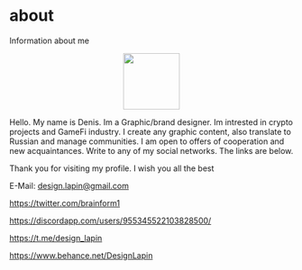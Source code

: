# about
  Information about me

<div id="header" align="center">
  <img src="[http://www.89a.co.uk/post/55033080212/rupture](https://media.giphy.com/media/hS3ESVXKy595K/giphy.gif" width="100"/>
</div>


<body>
 <div id=text>

Hello.
My name is Denis. Im a Graphic/brand designer. 
Im intrested in crypto projects and GameFi industry. I create any graphic content, also translate to Russian and manage communities. 
I am open to offers of cooperation and new acquaintances. Write to any of my social networks. The links are below.

Thank you for visiting my profile. I wish you all the best
  </div id=text>
</body>






E-Mail: design.lapin@gmail.com


https://twitter.com/brainform1


https://discordapp.com/users/955345522103828500/


https://t.me/design_lapin


https://www.behance.net/DesignLapin






